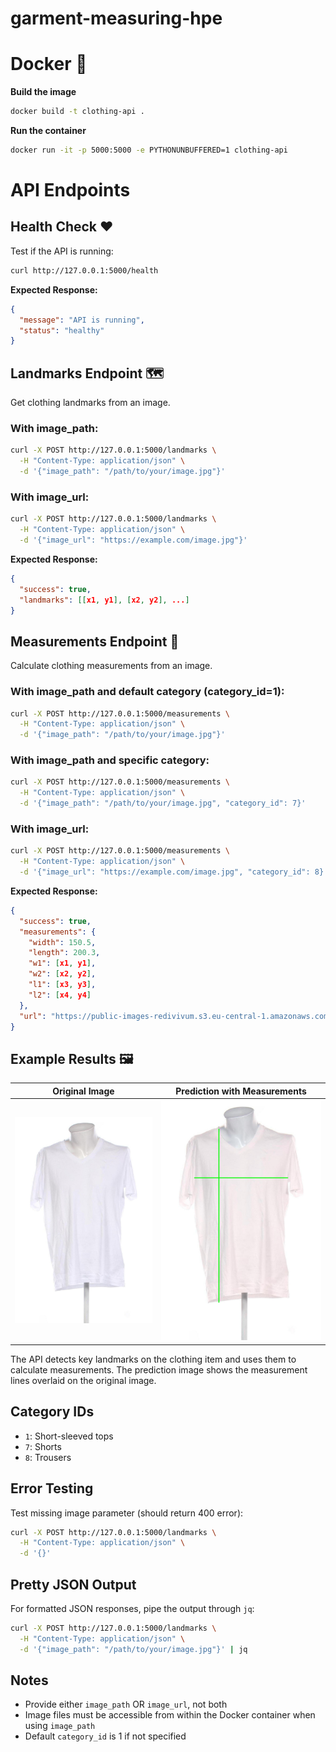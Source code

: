 # garment-measuring-hpe

# Docker 🐋

**Build the image**
```bash
docker build -t clothing-api .
```

**Run the container**
```bash
docker run -it -p 5000:5000 -e PYTHONUNBUFFERED=1 clothing-api
```

# API Endpoints

## Health Check ❤️

Test if the API is running:

```bash
curl http://127.0.0.1:5000/health
```

**Expected Response:**
```json
{
  "message": "API is running",
  "status": "healthy"
}
```

## Landmarks Endpoint 🗺️

Get clothing landmarks from an image.

### With image_path:
```bash
curl -X POST http://127.0.0.1:5000/landmarks \
  -H "Content-Type: application/json" \
  -d '{"image_path": "/path/to/your/image.jpg"}'
```

### With image_url:
```bash
curl -X POST http://127.0.0.1:5000/landmarks \
  -H "Content-Type: application/json" \
  -d '{"image_url": "https://example.com/image.jpg"}'
```

**Expected Response:**
```json
{
  "success": true,
  "landmarks": [[x1, y1], [x2, y2], ...]
}
```

## Measurements Endpoint 📏

Calculate clothing measurements from an image.

### With image_path and default category (category_id=1):
```bash
curl -X POST http://127.0.0.1:5000/measurements \
  -H "Content-Type: application/json" \
  -d '{"image_path": "/path/to/your/image.jpg"}'
```

### With image_path and specific category:
```bash
curl -X POST http://127.0.0.1:5000/measurements \
  -H "Content-Type: application/json" \
  -d '{"image_path": "/path/to/your/image.jpg", "category_id": 7}'
```

### With image_url:
```bash
curl -X POST http://127.0.0.1:5000/measurements \
  -H "Content-Type: application/json" \
  -d '{"image_url": "https://example.com/image.jpg", "category_id": 8}'
```

**Expected Response:**
```json
{
  "success": true,
  "measurements": {
    "width": 150.5,
    "length": 200.3,
    "w1": [x1, y1],
    "w2": [x2, y2],
    "l1": [x3, y3],
    "l2": [x4, y4]
  },
  "url": "https://public-images-redivivum.s3.eu-central-1.amazonaws.com/Remix_data/predictions/image_1750776340.jpg"
}
```

## Example Results 🖼️

| Original Image | Prediction with Measurements |
|---------------|----------------------------|
| ![Original shirt](image/README/image_1750776340.jpg) | ![Shirt with measurements](image/README/pred_1750776340.jpg) |

The API detects key landmarks on the clothing item and uses them to calculate measurements. The prediction image shows the measurement lines overlaid on the original image.

## Category IDs

- `1`: Short-sleeved tops
- `7`: Shorts  
- `8`: Trousers

## Error Testing

Test missing image parameter (should return 400 error):
```bash
curl -X POST http://127.0.0.1:5000/landmarks \
  -H "Content-Type: application/json" \
  -d '{}'
```

## Pretty JSON Output

For formatted JSON responses, pipe the output through `jq`:
```bash
curl -X POST http://127.0.0.1:5000/landmarks \
  -H "Content-Type: application/json" \
  -d '{"image_path": "/path/to/your/image.jpg"}' | jq
```

## Notes

- Provide either `image_path` OR `image_url`, not both
- Image files must be accessible from within the Docker container when using `image_path`
- Default `category_id` is 1 if not specified

